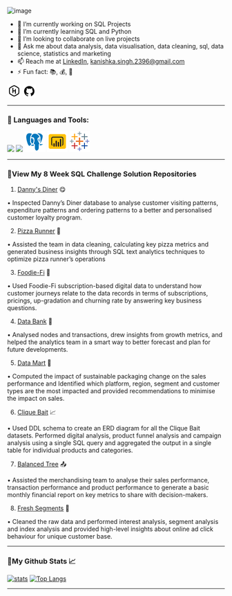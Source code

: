 ![image](https://user-images.githubusercontent.com/89623051/143682574-ccea2e5a-81f7-4453-8d77-e05c57bd4bf8.png)

- 🔭 I’m currently working on SQL Projects
- 🌱 I’m currently learning SQL and Python
- 👯 I’m looking to collaborate on live projects
- 💬 Ask me about data analysis, data visualisation, data cleaning, sql, data science, statistics and marketing
- 📫 Reach me at [LinkedIn](https://www.linkedin.com/in/kanishkasingh1996/), kanishka.singh.2396@gmail.com
- ⚡ Fun fact: :books:, :moneybag:, :tea:

<a href = "https://www.hackerrank.com/kanishka_singh_1"><img src="https://github.com/KanishkaSingh2396/KanishkaSingh2396/blob/main/icons8-hackerrank-32%20(1).png"/></a>
<a href = "https://github.com/KanishkaSingh2396"><img src="https://github.com/KanishkaSingh2396/KanishkaSingh2396/blob/main/icons8-github-30.png"/></a>

****

### 🚀 Languages and Tools:

<p align="left"> 
    <img src="https://img.icons8.com/fluent/48/000000/python.png"/> </a> 
    <img src="https://img.icons8.com/fluent/48/000000/mysql-logo.png"/> </a>
    <img src="https://github.com/KanishkaSingh2396/KanishkaSingh2396/blob/main/icons8-postgresql-48.png"/> </a>
    <img src="https://github.com/KanishkaSingh2396/KanishkaSingh2396/blob/main/icons8-power-bi-48.png"/> </a>
    <img src="https://github.com/KanishkaSingh2396/KanishkaSingh2396/blob/main/icons8-tableau-software-48.png"/> </a>

****

### 🚀View My 8 Week SQL Challenge Solution Repositories

1. [Danny's Diner](https://github.com/KanishkaSingh2396/Dannys_Diner/blob/main/README.md) :yum:

•	Inspected Danny’s Diner database to analyse customer visiting patterns, expenditure patterns and ordering patterns to a better and personalised customer loyalty program.

2. [Pizza Runner](https://github.com/KanishkaSingh2396/PizzaRunner_CS/blob/main/README.md) :running:

•	Assisted the team in data cleaning, calculating key pizza metrics and generated business insights through SQL text analytics techniques to optimize pizza runner’s operations

3. [Foodie-Fi](https://github.com/KanishkaSingh2396/Foodie-Fi_CaseStudy/blob/main/README.md)  :curry:

•	Used Foodie-Fi subscription-based digital data to understand how customer journeys relate to the data records in terms of subscriptions, pricings, up-gradation and churning rate by answering key business questions.

4. [Data Bank](https://github.com/KanishkaSingh2396/Data_Bank_CS/blob/main/README.md)  :money_with_wings:

•	Analysed nodes and transactions, drew insights from growth metrics, and helped the analytics team in a smart way to better forecast and plan for future developments.

5. [Data Mart](https://github.com/KanishkaSingh2396/Data_Mart_CS/blob/main/README.md)  :convenience_store:

•	Computed the impact of sustainable packaging change on the sales performance and Identified which platform, region, segment and customer types are the most impacted and provided recommendations to minimise the impact on sales.

6. [Clique Bait](https://github.com/KanishkaSingh2396/Clique-Bait/blob/main/README.md) :chart_with_upwards_trend:

•	Used DDL schema to create an ERD diagram for all the Clique Bait datasets. Performed digital analysis, product funnel analysis and campaign analysis using a single SQL query and aggregated the output in a single table for individual products and categories.

7. [Balanced Tree](https://github.com/KanishkaSingh2396/Balanced_Tree_CS_7/blob/main/README.md) :outbox_tray:

•	Assisted the merchandising team to analyse their sales performance, transaction performance and product performance to generate a basic monthly financial report on key metrics to share with decision-makers.

8. [Fresh Segments](https://github.com/KanishkaSingh2396/Fresh_Segments_CS_8/blob/main/README.md) :pushpin:

•	Cleaned the raw data and performed interest analysis, segment analysis and index analysis and provided high-level insights about online ad click behaviour for unique customer base.

****

### 🚀My Github Stats 📈  
[![stats](https://github-readme-stats.vercel.app/api?username=KanishkaSingh2396&show_icons=true&count_private=true&title_color=971901&text_color=971901&icon_color=971901&no-bg=true&hide_border=true)](https://github.com/KanishkaSingh2396)
[![Top Langs](https://github-readme-stats.vercel.app/api/top-langs/?username=KanishkaSingh2396&layout=compact)](https://github.com/KanishkaSingh2396)

****
